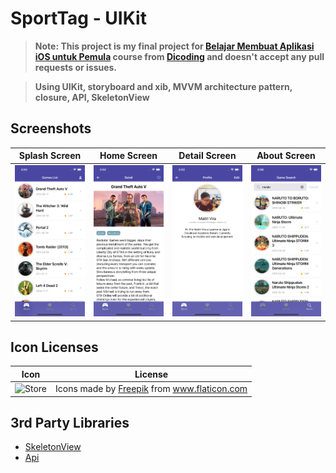 # SportTag - UIKit

> **Note: This project is my final project for [Belajar Membuat Aplikasi iOS untuk Pemula](https://www.dicoding.com/academies/171) course from [Dicoding](https://dicoding.com) and doesn't accept any pull requests or issues.**

> **Using UIKit, storyboard and xib, MVVM architecture pattern, closure, API, SkeletonView**

## Screenshots

| Splash Screen                                    | Home Screen                                  | Detail Screen                                    | About Screen                                   |
| ------------------------------------------------ | -------------------------------------------- | ------------------------------------------------ | ---------------------------------------------- |
| ![Home Screen](/Screenshots/Home-screen.png) | ![Detail Screen](/Screenshots/Detail-screen.png) | ![About Screen](/Screenshots/Profile-screen.png) | ![Search Screen](/Screenshots/Search-screen.png) |

## Icon Licenses

| Icon                                                                           | License                                                                                                                                                               |
| ------------------------------------------------------------------------------ | --------------------------------------------------------------------------------------------------------------------------------------------------------------------- |
| ![Store](/dicodingSubmision1/Base/Assets.xcassets/ball.imageset/A6@2x.png) | <div>Icons made by <a href="https://www.freepik.com" title="Freepik">Freepik</a> from <a href="https://www.flaticon.com/" title="Flaticon">www.flaticon.com</a></div> |

## 3rd Party Libraries

- [SkeletonView](https://github.com/Juanpe/SkeletonView)
- [Api](https://www.thesportsdb.com/api/v1/json/1/all_sports.php)
